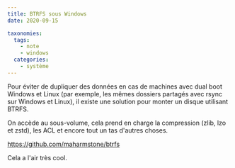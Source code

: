 ```yaml
---
title: BTRFS sous Windows
date: 2020-09-15

taxonomies:
  tags:
    - note
    - windows
  categories:
    - système
---
```

Pour éviter de dupliquer des données en cas de machines avec dual boot Windows et Linux (par exemple, les mêmes dossiers partagés avec rsync sur Windows et Linux), il existe une solution pour monter un disque utilisant BTRFS.

On accède au sous-volume, cela prend en charge la compression (zlib, lzo et zstd), les ACL et encore tout un tas d'autres choses.

https://github.com/maharmstone/btrfs

Cela a l'air très cool.
